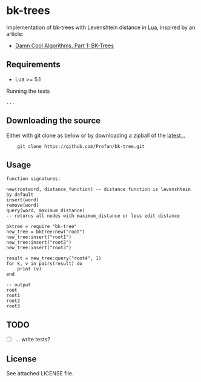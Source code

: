 bk-trees
=================================
Implementation of bk-trees with Levenshtein distance in Lua, inspired by an article:
* [Damn Cool Algorithms, Part 1: BK-Trees](http://blog.notdot.net/2007/4/Damn-Cool-Algorithms-Part-1-BK-Trees)

Requirements
------------

* Lua >= 5.1

Running the tests

	...

Downloading the source
------------
Either with git clone as below or by downloading a zipball of the [latest...](https://github.com/Profan/bk-tree/archive/master.zip)
		
		git clone https://github.com/Profan/bk-tree.git

Usage
------------

	function signatures:
	
	new(rootword, distance_function) -- distance function is levenshtein by default
	insert(word)
	remove(word)
	query(word, maximum_distance)
	-- returns all nodes with maximum_distance or less edit distance

	bktree = require "bk-tree"
	new_tree = bktree:new("root")
	new_tree:insert("root1")
	new_tree:insert("root2")
	new_tree:insert("root3")

	result = new_tree:query("root4", 1)
	for k, v in pairs(result) do
		print (v)
	end
	
	-- output
	root
	root1
	root2
	root3

TODO
------------

 - [ ] ... write tests?

License
------------
See attached LICENSE file.
